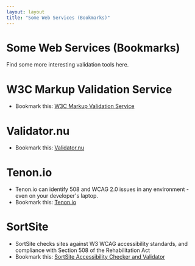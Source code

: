 ```yaml
---
layout: layout
title: "Some Web Services (Bookmarks)"
---
```


# Some Web Services (Bookmarks)

Find some more interesting validation tools here.

# W3C Markup Validation Service

  - Bookmark this: [W3C Markup Validation Service](https://validator.w3.org/)

# Validator.nu

  - Bookmark this: [Validator.nu](https://validator.nu/)

# Tenon.io

  - Tenon.io can identify 508 and WCAG 2.0 issues in any environment - even on your developer's laptop.
  - Bookmark this: [Tenon.io](http://tenon.io/)

# SortSite

  - SortSite checks sites against W3 WCAG accessibility standards, and compliance with Section 508 of the Rehabilitation Act
  - Bookmark this: [SortSite Accessibility Checker and Validator](http://www.powermapper.com/products/sortsite/checks/accessibility-checks/)